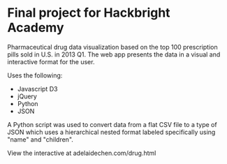 Final project for Hackbright Academy
==========
Pharmaceutical drug data visualization based on the top 100 prescription pills sold in U.S. in 2013 Q1. The web app presents the data in a visual and interactive format for the user. 

Uses the following: 
- Javascript D3 
- jQuery
- Python 
- JSON

A Python script was used to convert data from a flat CSV file to a type of JSON which uses a hierarchical nested format labeled specifically using "name" and "children". 

View the interactive at adelaidechen.com/drug.html